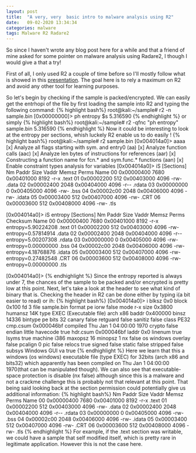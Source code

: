 ```yaml
---
layout: post
title:  "A very, very  basic intro to malware analysis using R2"
date:   09-02-2020 13:34:34
categories: malware
tags: Malware R2 Radare2
---
```


So since I haven't wrote any blog post here for a while and that a friend of mine asked for some pointer on malware analysis using Radare2, I though I would give a that a try!

First of all, I only used R2 a couple of time before so I'll mostly follow what is showed in this [presentation][link1]. The goal here is to rely a maximum on R2 and avoid any other tool for learning purposes.

So let's begin by checking if the sample is packed/encrypted. We can easily get the entrhopi of the file by first loading the sample into R2 and typing the following command:
{% highlight bash%}
root@kali:~/sample# r2 -n sample.bin 
[0x00000000]> ph entropy $s
5.316590
{% endhighlight %}
or simply 
{% highlight bash%}
root@kali:~/sample# r2 -qfnc "ph entropy" sample.bin 
5.316590
{% endhighlight %}
Now it could be interesting to look at the entropy per sections, whish luckely R2 enable us to do easily !
{% highlight bash%}
root@kali:~/sample# r2 sample.bin 
[0x004014a0]> aaaa
[x] Analyze all flags starting with sym. and entry0 (aa)
[x] Analyze function calls (aac)
[x] Analyze len bytes of instructions for references (aar)
[x] Constructing a function name for fcn.* and sym.func.* functions (aan)
[x] Enable constraint types analysis for variables
[0x004014a0]> iS
[Sections]
Nm Paddr       Size Vaddr      Memsz Perms Name
00 0x00000400  7680 0x00401000  8192 -r-x .text
01 0x00002200   512 0x00403000  4096 -rw- .data
02 0x00002400  2048 0x00404000  4096 -r-- .rdata
03 0x00000000     0 0x00405000  4096 -rw- .bss
04 0x00002c00  2048 0x00406000  4096 -rw- .idata
05 0x00003400   512 0x00407000  4096 -rw- .CRT
06 0x00003600   512 0x00408000  4096 -rw- .tls

[0x004014a0]> iS entropy
[Sections]
Nm Paddr       Size Vaddr      Memsz Perms Checksum          Name
00 0x00000400  7680 0x00401000  8192 -r-x entropy=5.90224208 .text
01 0x00002200   512 0x00403000  4096 -rw- entropy=0.57814914 .data
02 0x00002400  2048 0x00404000  4096 -r-- entropy=5.00207308 .rdata
03 0x00000000     0 0x00405000  4096 -rw- entropy=0.00000000 .bss
04 0x00002c00  2048 0x00406000  4096 -rw- entropy=4.18768876 .idata
05 0x00003400   512 0x00407000  4096 -rw- entropy=0.27482548 .CRT
06 0x00003600   512 0x00408000  4096 -rw- entropy=0.00000000 .tls

[0x004014a0]> 
{% endhighlight %}
Since the entropy reported is always under 7, the chances of the sample to be packed and/or encrypted is pretty low at this point. Next, let's take a look at the header to see what kind of binary that is. Checking the header in R2 can be done either by typing i(a bit easier to read) or ih:
{% highlight bash%}
[0x004014a0]> i
blksz    0x0
block    0x100
fd       3
file     sample.bin
format   pe
iorw     false
mode     r-x
size     0x3800
humansz  14K
type     EXEC (Executable file)
arch     x86
baddr    0x400000
binsz    14336
bintype  pe
bits     32
canary   false
retguard false
sanitiz  false
class    PE32
cmp.csum 0x000046bf
compiled Thu Jan  1 04:00:00 1970
crypto   false
endian   little
havecode true
hdr.csum 0x000046bf
laddr    0x0
linenum  true
lsyms    true
machine  i386
maxopsz  16
minopsz  1
nx       false
os       windows
overlay  false
pcalign  0
pic      false
relocs   true
signed   false
static   false
stripped false
subsys   Windows GUI
va       true
{% endhighlight %}
Here we learn that this a windows (os windows) executable file (type EXEC) for 32bits (arch x86 and bits32) which apparently has been compiled on Thu Jan  1 04:00:00 1970(that can be manipulated though). We can also see that executable-space protection is disable (nx false) although since this is a malware and not a crackme challenge this is probably not that relevant at this point. That being said looking back at the section permission could potentially give us additional information:
{% highlight bash%}
Nm Paddr       Size Vaddr      Memsz Perms Name
00 0x00000400  7680 0x00401000  8192 -r-x .text
01 0x00002200   512 0x00403000  4096 -rw- .data
02 0x00002400  2048 0x00404000  4096 -r-- .rdata
03 0x00000000     0 0x00405000  4096 -rw- .bss
04 0x00002c00  2048 0x00406000  4096 -rw- .idata
05 0x00003400   512 0x00407000  4096 -rw- .CRT
06 0x00003600   512 0x00408000  4096 -rw- .tls
{% endhighlight %}
For example, if the .text section was writable, we could have a sample that self modified itself, which is pretty rare in legitimate application. However this is not the case here.



[link1]:https://www.youtube.com/watch?v=DnZLy_sq-nY&feature=emb_logo
